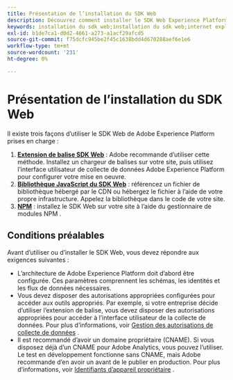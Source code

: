 ```yaml
---
title: Présentation de l’installation du SDK Web
description: Découvrez comment installer le SDK Web Experience Platform.
keywords: installation du sdk web;installation du sdk web;internet explorer;promesse;package npm
exl-id: b1de7ca1-d0d2-4661-a273-a1acf29afcd5
source-git-commit: f75dcfc945be2f45c1638bdd4d670288aef6e1e6
workflow-type: tm+mt
source-wordcount: '231'
ht-degree: 0%

---
```


# Présentation de l’installation du SDK Web

Il existe trois façons d’utiliser le SDK Web de Adobe Experience Platform prises en charge :

1. **[Extension de balise SDK Web](extension.md)** : Adobe recommande d’utiliser cette méthode. Installez un chargeur de balises sur votre site, puis utilisez l’interface utilisateur de collecte de données Adobe Experience Platform pour configurer votre mise en oeuvre.
1. **[Bibliothèque JavaScript du SDK Web](library.md)** : référencez un fichier de bibliothèque hébergé par le CDN ou hébergez le fichier à l’aide de votre propre infrastructure. Appelez la bibliothèque dans le code de votre site.
1. **[NPM](npm.md)** : installez le SDK Web sur votre site à l’aide du gestionnaire de modules NPM .

## Conditions préalables

Avant d’utiliser ou d’installer le SDK Web, vous devez répondre aux exigences suivantes :

* L’architecture de Adobe Experience Platform doit d’abord être configurée. Ces paramètres comprennent les schémas, les identités et les flux de données nécessaires.
* Vous devez disposer des autorisations appropriées configurées pour accéder aux outils appropriés. Par exemple, si votre entreprise décide d’utiliser l’extension de balise, vous devez disposer des autorisations appropriées pour accéder à l’interface utilisateur de la collecte de données. Pour plus d’informations, voir [Gestion des autorisations de collecte de données](https://experienceleague.adobe.com/docs/experience-platform/collection/permissions.html?lang=fr) .
* Il est recommandé d’avoir un domaine propriétaire (CNAME). Si vous disposez déjà d’un CNAME pour Adobe Analytics, vous pouvez l’utiliser. Le test en développement fonctionne sans CNAME, mais Adobe recommande d’en avoir un avant de le publier en production. Pour plus d’informations, voir [Identifiants d’appareil propriétaire](../identity/first-party-device-ids.md) .
